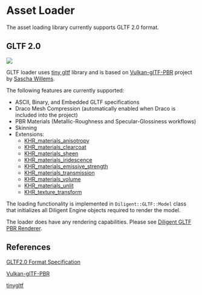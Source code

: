 # Asset Loader

The asset loading library currently supports GLTF 2.0 format.

## GLTF 2.0

![](media/flight_helmet.jpg)

GLTF loader uses [tiny gltf](https://github.com/syoyo/tinygltf) library and is based on
[Vulkan-glTF-PBR](https://github.com/SaschaWillems/Vulkan-glTF-PBR) project by [Sascha Willems](https://github.com/SaschaWillems).

The following features are currently supported:

* ASCII, Binary, and Embedded GLTF specifications
* Draco Mesh Compression (automatically enabled when Draco is included into the project)
* PBR Materials (Metallic-Roughness and Specular-Glossiness workflows)
* Skinning
* Extensions:
  * [KHR_materials_anisotropy](https://github.com/KhronosGroup/glTF/tree/main/extensions/2.0/Khronos/KHR_materials_anisotropy)
  * [KHR_materials_clearcoat](https://github.com/KhronosGroup/glTF/tree/main/extensions/2.0/Khronos/KHR_materials_clearcoat)
  * [KHR_materials_sheen](https://github.com/KhronosGroup/glTF/tree/main/extensions/2.0/Khronos/KHR_materials_sheen)
  * [KHR_materials_iridescence](https://github.com/KhronosGroup/glTF/tree/main/extensions/2.0/Khronos/KHR_materials_iridescence)
  * [KHR_materials_emissive_strength](https://github.com/KhronosGroup/glTF/tree/main/extensions/2.0/Khronos/KHR_materials_emissive_strength)
  * [KHR_materials_transmission](https://github.com/KhronosGroup/glTF/tree/main/extensions/2.0/Khronos/KHR_materials_transmission)
  * [KHR_materials_volume](https://github.com/KhronosGroup/glTF/tree/main/extensions/2.0/Khronos/KHR_materials_volume)
  * [KHR_materials_unlit](https://github.com/KhronosGroup/glTF/tree/main/extensions/2.0/Khronos/KHR_materials_unlit)
  * [KHR_texture_transform](https://github.com/KhronosGroup/glTF/tree/main/extensions/2.0/Khronos/KHR_texture_transform)

The loading functionality is implemented in `Diligent::GLTF::Model` class
that initializes all Diligent Engine objects required to render the model.

The loader does have any rendering capabilities. Please see
[Diligent GLTF PBR Renderer](https://github.com/DiligentGraphics/DiligentFX/tree/master/PBR).

## References

[GLTF2.0 Format Specification](https://github.com/KhronosGroup/glTF)

[Vulkan-glTF-PBR](https://github.com/SaschaWillems/Vulkan-glTF-PBR)

[tinygltf](https://github.com/syoyo/tinygltf)
